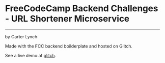 # FreeCodeCamp Backend Challenges - URL Shortener Microservice

---

by Carter Lynch

Made with the FCC backend boilderplate and hosted on Glitch.

See a live demo at [glitch](https://cjl12-urlshort.glitch.me).